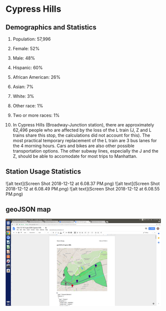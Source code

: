 # Cypress Hills

## Demographics and Statistics
1. Population: 57,996
2. Female: 52%
3. Male: 48%
4. Hispanic: 60%
5. African American: 26%
6. Asian: 7%
7. White: 3%
8. Other race: 1%
9. Two or more races: 1%

10. In Cypress Hills (Broadway-Junction station), there are approximately 62,496 people who are affected by the loss of the L train (J, Z and L trains share this stop, the calculations did not account for this). The most practical temporary replacement of the L train are 3 bus lanes for the 4 morning hours. Cars and bikes are also other possible transportation options. The other subway lines, especially the J and the Z, should be able to accomodate for most trips to Manhattan.

## Station Usage Statistics
![alt text](Screen Shot 2018-12-12 at 6.08.37 PM.png)
![alt text](Screen Shot 2018-12-12 at 6.08.49 PM.png)
![alt text](Screen Shot 2018-12-12 at 6.08.55 PM.png)

## geoJSON map
![alt text](cypresshills.png)

